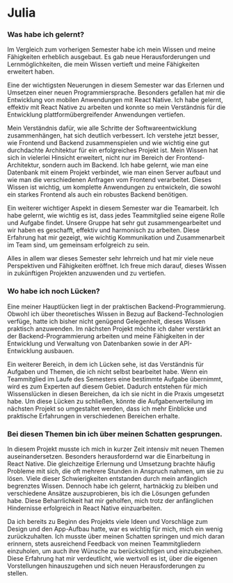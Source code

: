 # Julia

### Was habe ich gelernt?

Im Vergleich zum vorherigen Semester habe ich mein Wissen und meine Fähigkeiten erheblich ausgebaut. Es gab neue Herausforderungen und Lernmöglichkeiten, die mein Wissen vertieft und meine Fähigkeiten erweitert haben.

Eine der wichtigsten Neuerungen in diesem Semester war das Erlernen und Umsetzen einer neuen Programmiersprache. Besonders gefallen hat mir die Entwicklung von mobilen Anwendungen mit React Native. Ich habe gelernt, effektiv mit React Native zu arbeiten und konnte so mein Verständnis für die Entwicklung plattformübergreifender Anwendungen vertiefen.

Mein Verständnis dafür, wie alle Schritte der Softwareentwicklung zusammenhängen, hat sich deutlich verbessert. Ich verstehe jetzt besser, wie Frontend und Backend zusammenspielen und wie wichtig eine gut durchdachte Architektur für ein erfolgreiches Projekt ist. Mein Wissen hat sich in vielerlei Hinsicht erweitert, nicht nur im Bereich der Frontend-Architektur, sondern auch im Backend. Ich habe gelernt, wie man eine Datenbank mit einem Projekt verbindet, wie man einen Server aufbaut und wie man die verschiedenen Anfragen vom Frontend verarbeitet. Dieses Wissen ist wichtig, um komplette Anwendungen zu entwickeln, die sowohl ein starkes Frontend als auch ein robustes Backend benötigen.

Ein weiterer wichtiger Aspekt in diesem Semester war die Teamarbeit. Ich habe gelernt, wie wichtig es ist, dass jedes Teammitglied seine eigene Rolle und Aufgabe findet. Unsere Gruppe hat sehr gut zusammengearbeitet und wir haben es geschafft, effektiv und harmonisch zu arbeiten. Diese Erfahrung hat mir gezeigt, wie wichtig Kommunikation und Zusammenarbeit im Team sind, um gemeinsam erfolgreich zu sein.

Alles in allem war dieses Semester sehr lehrreich und hat mir viele neue Perspektiven und Fähigkeiten eröffnet. Ich freue mich darauf, dieses Wissen in zukünftigen Projekten anzuwenden und zu vertiefen.

### Wo habe ich noch Lücken?

Eine meiner Hauptlücken liegt in der praktischen Backend-Programmierung. Obwohl ich über theoretisches Wissen in Bezug auf Backend-Technologien verfüge, hatte ich bisher nicht genügend Gelegenheit, dieses Wissen praktisch anzuwenden. Im nächsten Projekt möchte ich daher verstärkt an der Backend-Programmierung arbeiten und meine Fähigkeiten in der Entwicklung und Verwaltung von Datenbanken sowie in der API-Entwicklung ausbauen.

Ein weiterer Bereich, in dem ich Lücken sehe, ist das Verständnis für Aufgaben und Themen, die ich nicht selbst bearbeitet habe. Wenn ein Teammitglied im Laufe des Semesters eine bestimmte Aufgabe übernimmt, wird es zum Experten auf diesem Gebiet. Dadurch entstehen für mich Wissenslücken in diesen Bereichen, da ich sie nicht in die Praxis umgesetzt habe. Um diese Lücken zu schließen, könnte die Aufgabenverteilung im nächsten Projekt so umgestaltet werden, dass ich mehr Einblicke und praktische Erfahrungen in verschiedenen Bereichen erhalte.

### Bei diesen Themen bin ich über meinen Schatten gesprungen.

In diesem Projekt musste ich mich in kurzer Zeit intensiv mit neuen Themen auseinandersetzen. Besonders herausfordernd war die Einarbeitung in React Native. Die gleichzeitige Erlernung und Umsetzung brachte häufig Probleme mit sich, die oft mehrere Stunden in Anspruch nahmen, um sie zu lösen. Viele dieser Schwierigkeiten entstanden durch mein anfänglich begrenztes Wissen. Dennoch habe ich gelernt, hartnäckig zu bleiben und verschiedene Ansätze auszuprobieren, bis ich die Lösungen gefunden habe. Diese Beharrlichkeit hat mir geholfen, mich trotz der anfänglichen Hindernisse erfolgreich in React Native einzuarbeiten.

Da ich bereits zu Beginn des Projekts viele Ideen und Vorschläge zum Design und den App-Aufbau hatte, war es wichtig für mich, mich ein wenig zurückzuhalten. Ich musste über meinen Schatten springen und mich daran erinnern, stets ausreichend Feedback von meinen Teammitgliedern einzuholen, um auch ihre Wünsche zu berücksichtigen und einzubeziehen. Diese Erfahrung hat mir verdeutlicht, wie wertvoll es ist, über die eigenen Vorstellungen hinauszugehen und sich neuen Herausforderungen zu stellen.
